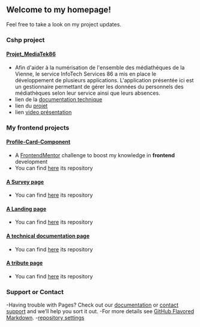 ## Welcome to my homepage!
Feel free to take a look on my project updates.

### Cshp project
#### [Projet_MediaTek86](https://github.com/Elshindr/Elshindr.github.io/tree/main/Projet_MediaTek86)
- Afin d'aider à la numérisation de l'ensemble des médiathéques de la Vienne, le service InfoTech Services 86 a mis en place le développement de plusieurs applications. L'application présentée ici est un gestionnaire permettant de gérer les données du personnels des médiathèques selon leur service ainsi que leurs absences.
- lien de la [documentation technique](https://github.com/Elshindr/Elshindr.github.io/blob/main/Projet_MediaTek86/DocumentationTechnique/Help/index.html)
- lien du [projet](https://github.com/Elshindr/Cshp_Projects/tree/main/CNED/Projet_CNED)
- lien [video présentation](https://github.com/Elshindr/Elshindr.github.io/blob/main/Projet_MediaTek86/Video)


### My frontend projects
#### [Profile-Card-Component](https://elshindr.github.io/Profile-Card-Component/)
- A [FrontendMentor](https://www.frontendmentor.io/challenges) challenge to boost my knowledge in **frontend** development
- You can find [here](https://github.com/Elshindr/Elshindr.github.io/tree/main/Profile-Card-Component) its repository

#### [A Survey page](https://elshindr.github.io/SurveyPage)
- You can find [here](https://github.com/Elshindr/Elshindr.github.io/tree/main/SurveyPage) its repository

#### [A Landing page](https://elshindr.github.io/ProductLandingPage)
- You can find [here](https://github.com/Elshindr/Elshindr.github.io/tree/main/ProductLandingPage) its repository

#### [A technical documentation page](https://elshindr.github.io/TechnicalDocumentationPage)
- You can find [here](https://github.com/Elshindr/Elshindr.github.io/tree/main/TechnicalDocumentationPage) its repository

#### [A tribute page](https://elshindr.github.io/TributePage)
- You can find [here](https://github.com/Elshindr/Elshindr.github.io/tree/main/TributePage) its repository


### Support or Contact
-Having trouble with Pages? Check out our [documentation](https://docs.github.com/categories/github-pages-basics/) or [contact support](https://support.github.com/contact) and we’ll help you sort it out.
-For more details see [GitHub Flavored Markdown](https://guides.github.com/features/mastering-markdown/).
-[repository settings](https://github.com/Elshindr/Elshindr.github.io/settings)
